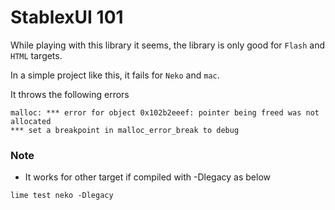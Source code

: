 StablexUI 101
================
While playing with this library it seems, the library is only good for `Flash` and `HTML` targets.

In a simple project like this, it fails for `Neko` and `mac`.     

It throws the following errors   

```
malloc: *** error for object 0x102b2eeef: pointer being freed was not allocated
*** set a breakpoint in malloc_error_break to debug
```

### Note
 - It works for other target if compiled with -Dlegacy as below

```
lime test neko -Dlegacy
```